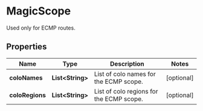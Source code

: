 

# MagicScope

Used only for ECMP routes.

## Properties

| Name | Type | Description | Notes |
|------------ | ------------- | ------------- | -------------|
|**coloNames** | **List&lt;String&gt;** | List of colo names for the ECMP scope. |  [optional] |
|**coloRegions** | **List&lt;String&gt;** | List of colo regions for the ECMP scope. |  [optional] |



